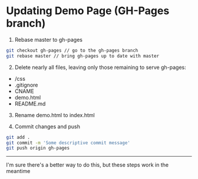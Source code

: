 # Updating Demo Page (GH-Pages branch)

1. Rebase master to gh-pages

```bash
git checkout gh-pages // go to the gh-pages branch
git rebase master // bring gh-pages up to date with master
```

2. Delete nearly all files, leaving only those remaining to serve gh-pages:


- /css
- .gitignore
- CNAME
- demo.html
- README.md


3. Rename demo.html to index.html

4. Commit changes and push

```bash
git add .
git commit -m 'Some descriptive commit message'
git push origin gh-pages
```

---
I'm sure there's a better way to do this, but these steps work in the meantime
